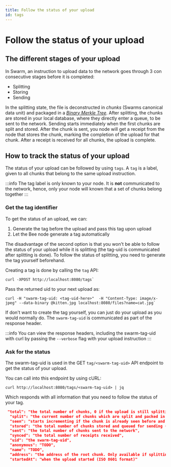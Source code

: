 ```yaml
---
title: Follow the status of your upload
id: tags
---
```


# Follow the status of your upload
## The different stages of your upload

In Swarm, an instruction to upload data to the network goes through 3 con consecutive stages before it is completed:

- Splitting
- Storing
- Sending

In the splitting state, the file is deconstructed in *chunks* (Swarms canonical data unit) and packaged in a [*Binary Merkle Tree*](https://en.wikipedia.org/wiki/Merkle_tree). After splitting, the chunks are stored in your local database, where they directly enter a queue, to be sent to the network.
Sending starts immediately when the first chunks are split and stored. After the chunk is sent, you node will get a receipt from the node that stores the chunk, marking the completion of the upload for that chunk. After a receipt is received for all chunks, the upload is complete.

## How to track the status of your upload
The status of your upload can be followed by using `tags`. A `tag` is a label, given to all chunks that belong to the same upload instruction. 

:::info
The tag label is only known to your node. It is **not** communicated to the network, hence, only your node will known that a set of chunks belong together
:::

### Get the tag identifier
To get the status of an upload, we can:

1. Generate the tag before the upload and pass this tag upon upload
2. Let the Bee node generate a tag automatically

The disadvantage of the second option is that you won't be able to follow the status of your upload while it is splitting (the tag-uid is communicated after splitting is done). To follow the status of splitting, you need to generate the tag yourself beforehand.

Creating a tag is done by calling the `tag` API:

```console
curl -XPOST http://localhost:8080/tags`
```

Pass the returned uid to your next upload as:

```console
curl -H "swarm-tag-uid: <tag-uid-here>"  -H "Content-Type: image/x-jpeg" --data-binary @kitten.jpg localhost:8080/files?name=cat.jpg`
```
If don't want to create the tag yourself, you can just do your upload as you would normally do. The `swarm-tag-uid` is communicated as part of the response header.

:::info
You can view the response headers, including the swarm-tag-uid with curl by passing the `--verbose` flag with your upload instruction
:::

### Ask for the status
The swarm-tag-uid is used in the GET `tag/<swarm-tag-uid>` API endpoint to get the status of your upload.

You can call into this endpoint by using cURL:

```console
curl http://localhost:8080/tags/<swarm-tag-uid> | jq
```

Which responds with all information that you need to follow the status of your tag.

```json
 "total": "the total number of chunks, 0 if the upload is still splitting",
  "split": "the current number of chunks which are split and packed in the Binary Merkle Tree",
  "seen": "starts incrementing if the chunk is already seen before and sent to the network",
  "stored": "the total number of chunks stored and queued for sending (if not seen before)",
  "sent": "the total number of chunks sent to the network",
  "synced": "the total number of receipts received",
  "uid": "the swarm-tag-uid",
  "anonymous": "TODO",
  "name": "TODO",
  "address": "the address of the root chunk. Only available if splitting is done",
  "startedAt": "when the upload started (ISO 8601 format)"
```